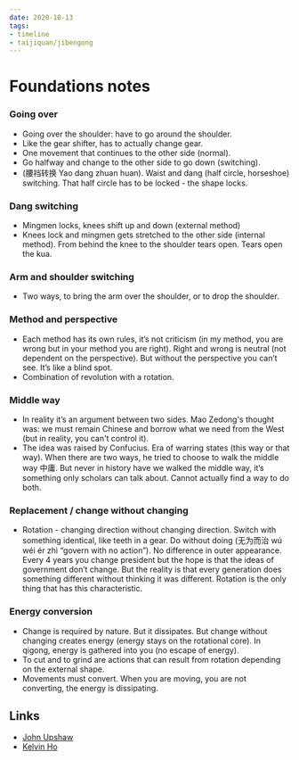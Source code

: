 ```yaml
---
date: 2020-10-13
tags:
- timeline
- taijiquan/jibengong
---
```


# Foundations notes

### Going over
* Going over the shoulder:  have to go around the shoulder.
* Like the gear shifter, has to actually change gear.
* One movement that continues to the other side (normal).
* Go halfway and change to the other side to go down (switching).
* (腰裆转换 Yao dang zhuan huan). Waist and dang (half circle, horseshoe) switching.  That half circle has to be locked - the shape locks.

### Dang switching
* Mingmen locks, knees shift up and down (external method)
* Knees lock and mingmen gets stretched to the other side (internal method). From behind the knee to the shoulder tears open.  Tears open the kua.

### Arm and shoulder switching
* Two ways, to bring the arm over the shoulder, or to drop the shoulder.

### Method and perspective
* Each method has its own rules, it’s not criticism (in my method, you are wrong but in your method you are right).  Right and wrong is neutral (not dependent on the perspective).  But without the perspective you can’t see.  It’s like a blind spot.
* Combination of revolution with a rotation.

### Middle way
* In reality it’s an argument between two sides.  Mao Zedong's thought was: we must remain Chinese and borrow what we need from the West (but in reality, you can't control it).
* The idea was raised by Confucius.  Era of warring states (this way or that way).  When there are two ways, he tried to choose to walk the middle way 中庸.  But never in history have we walked the middle way, it’s something only scholars can talk about.  Cannot actually find a way to do both.

### Replacement / change without changing
* Rotation - changing direction without changing direction.  Switch with something identical, like teeth in a gear.  Do without doing (无为而治 wú wéi ér zhì “govern with no action”).  No difference in outer appearance.  Every 4 years you change president but the hope is that the ideas of government don’t change.  But the reality is that every generation does something different without thinking it was different.  Rotation is the only thing that has this characteristic.

### Energy conversion
* Change is required by nature.  But it dissipates.  But change without changing creates energy (energy stays on the rotational core).  In qigong, energy is gathered into you (no escape of energy).
* To cut and to grind are actions that can result from rotation depending on the external shape.
* Movements must convert.  When you are moving, you are not converting, the energy is dissipating.

## Links
* [John Upshaw](http://practicalmethod.com/2020/10/foundations-on-line-notes-october-13th-2020-by-john-upshaw/)
* [Kelvin Ho](http://practicalmethod.com/2020/10/master-chen-zhonghuas-online-lesson-on-oct-13-2020-kelvin-ho/)
